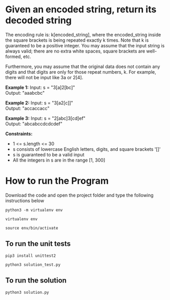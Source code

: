 
# Given an encoded string, return its decoded string

The encoding rule is: k[encoded_string], where the encoded_string inside the square
brackets is being repeated exactly k times. Note that k is guaranteed to be a positive integer.
You may assume that the input string is always valid; there are no extra white spaces, square
brackets are well-formed, etc.

Furthermore, you may assume that the original data does not contain any digits and that digits
are only for those repeat numbers, k. For example, there will not be input like 3a or 2[4].

**Example 1:**
Input: s = "3[a]2[bc]"  
Output: "aaabcbc"  

**Example 2:**
Input: s = "3[a2[c]]"  
Output: "accaccacc"  

**Example 3:**
Input: s = "2[abc]3[cd]ef"  
Output: "abcabccdcdcdef"  

**Constraints:**

* 1 <= s.length <= 30
* s consists of lowercase English letters, digits, and square brackets '[]'
* s is guaranteed to be a valid input
* All the integers in s are in the range [1, 300]

# How to run the Program

Download the code and open the project folder and type the following instructions below

```shell
python3 -m virtualenv env
```

```shell
virtualenv env
```

```shell
source env/bin/activate
```

## To run the unit tests

```shell
pip3 install unittest2
```

```shell
python3 solution_test.py
```

## To run the solution

```shell
python3 solution.py
```
